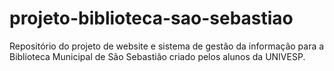 # projeto-biblioteca-sao-sebastiao
Repositório do projeto de website e sistema de gestão da informação para a Biblioteca Municipal de São Sebastião criado pelos alunos da UNIVESP.
